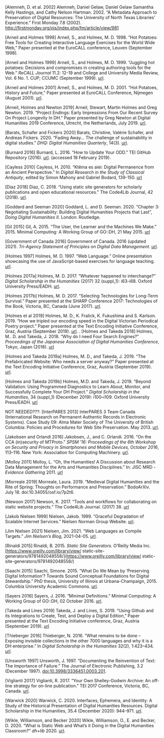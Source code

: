 [Alemneh, D. et al. 2002] Alemneh, Daniel Gelaw, Daniel Gelaw Samantha Kelly Hastings, and Cathy Nelson Hartman. 2002. “A Metadata Approach to Preservation of Digital Resources: The University of North Texas Libraries’ Experience.” First Monday 7.8 (2002). http://firstmonday.org/ojs/index.php/fm/article/view/981

[Arneil and Holmes 1998] Arneil, S., and Holmes, M. D. 1998. “Hot Potatoes: Free Tools for Creating Interactive Language Exercises for the World Wide Web,” Paper presented at the EuroCALL conference, Leuven (September 1998).

[Arneil and Holmes 1999] Arneil, S., and Holmes, M. D. 1999. “Juggling hot potatoes: Decisions and compromises in creating authoring tools for the Web.” _ReCALL Journal_ 11.2: 12-19 and College and University Media Review, Vol. 6 No. 1. CUP; CCUMC (September 1999). [url](https://web.archive.org/web/20050526203034/http://www.eurocall-languages.org/recall/pdf/rvol11no2.pdf).

[Arneil and Holmes 2001] Arneil, S., and Holmes, M. D. 2001. “Hot Potatoes, History and Future,” Paper presented at EuroCALL Conference, Nijmegen (August 2001). [url](https://web.uvic.ca/hrd/eurocall2001/HotPotPastFuture/PastFutureHome.htm).

[Arneil, Holmes and Newton 2019] Arneil, Stewart, Martin Holmes and Greg Newton. 2019. “Project Endings: Early Impressions From Our Recent Survey On Project Longevity In DH.” Paper presented by Greg Newton at Digital Humanities 2019 Conference, Utrecht, the Netherlands, July 2019. [url](https://dev.clariah.nl/files/dh2019/boa/0891.html).

[Barats, Schafer and Fickers 2020] Barats, Christine, Valérie Schafer, and Andreas Fickers. 2020.  “Fading Away... The challenge of sustainability in digital studies.” _DHQ: Digital Humanities Quarterly_, 14(3). [url](http://digitalhumanities.org:8081/dhq/vol/14/3/000484/000484.html).

[Burnard 2016] Burnard, L. 2016. “How to Update Your ODD.” TEI GitHub Repository (2016). [url](http://teic.github.io/PDF/purifyDoc.pdf). (accessed 18 February 2019).

[Cayless 2010] Cayless, H. 2010. “Ktêma es aiei: Digital Permanence from an Ancient Perspective.” In _Digital Research in the Study of Classical Antiquity_, edited by Simon Mahony and Gabriel Bodard, 139-150.  [url](https://www.taylorfrancis.com/chapters/edit/10.4324/9781315577210-18/kt%C3%AAma-es-aiei-digital-permanence-ancient-perspective-hugh-cayless)

[Diaz 2018] Diaz, C. 2018. “Using static site generators for scholarly publications and open educational resources.” The Code4Lib Journal, 42 (2018). [url](https://journal.code4lib.org/articles/13861).

[Goddard and Seeman 2020] Goddard, L. and D. Seeman. 2020. “Chapter 3: Negotiating Sustainability: Building Digital Humanities Projects that Last”, _Doing Digital Humanities II_. London: Routledge.

[Gil 2015] Gil, A. 2015. “The User, the Learner and the Machines We Make.” 2015. Minimal Computing: A Working Group of GO::DH, 21 May 2015. [url](http://godh.github.io/mincomp/thoughts/2015/05/21/user-vs-learner/)

[Government of Canada 2016] Government of Canada. 2016 (updated 2021). _Tri-Agency Statement of Principles on Digital Data Management._ [url](https://science.gc.ca/eic/site/063.nsf/eng/h_83F7624E.html).

[Holmes 1997] Holmes, M. D. 1997. “Web Language.” Online presentation showcasing the use of JavaScript-based exercises for language teaching. [url](https://web.uvic.ca/lancenrd/martin/weblang/).

[Holmes 2017a] Holmes, M. D. 2017. “Whatever happened to interchange?” _Digital Scholarship in the Humanities_ (2017) 32 (suppl_1): i63-i68. Oxford University Press/EADH. [url](http://dx.doi.org/10.1093/llc/fqw048).

[Holmes 2017b] Holmes, M. D. 2017. “Selecting Technologies for Long-Term Survival.” Paper presented at the SHARP Conference 2017: Technologies of the Book, Victoria, BC, Canada (June 2017). [url](https://github.com/projectEndings/Endings/raw/master/presentations/SHARP_2017/mdh_sharp_2017.pdf).

[Holmes et al 2019] Holmes, M. D., K. Fralick, K. Fukushima and S. Karlson. 2019. “How we tripled our encoding speed in the Digital Victorian Periodical Poetry project.” Paper presented at the Text Encoding Initiative Conference, Graz, Austria (September 2019). [url](https://zenodo.org/record/3449241).
.
[Holmes and Takeda 2018] Holmes, M.. D. and Takeda, J. 2018. “Why do I need Four Search Engines?” _Proceedings of the Japanese Association of Digital Humanities Conference_, Tokyo, Japan (2018). [url](https://conf2018.jadh.org/files/Proceedings_JADH2018.pdf#page=58)

[Holmes and Takeda 2019a] Holmes, M. D., and Takeda, J. 2019. “The Prefabricated Website: Who needs a server anyway?” Paper presented at the Text Encoding Initiative Conference, Graz, Austria (September 2019). [url](https://zenodo.org/record/3449197). 

[Holmes and Takeda 2019b] Holmes, M.D. and Takeda, J. 2019. “Beyond Validation: Using Programmed Diagnostics to Learn About, Monitor, and Successfully Complete Your DH Project.” _Digital Scholarship in the Humanities_, 34 (suppl_1) (December 2019): i100–i109. Oxford University Press/EADH. [url](https://doi.org/10.1093/llc/fqz011)

NOT NEEDED???:
[InterPARES 2013] InterPARES 3 Team Canada (International Research on Permanent Authentic Records in Electronic Systems). Case Study 09: Alma Mater Society of The University of British Columbia: Policies and Procedures for Web Site Preservation. May 2013. [url](http://www.interpares.org/ip3/display_file.cfm?doc=ip3_canada_cs09_wks02_action_25_v1-3.pdf).

[Jakobsen and Orlandi 2016] Jakobsen, J., and C. Orlandi. 2016. “On the CCA (in)security of MTProto.”  _SPSM '16: Proceedings of the 6th Workshop on Security and Privacy in Smartphones and Mobile Devices, October 2016_, 113–116. New York: Association for Computing Machinery. [url](https://doi.org/10.1145/2994459.2994468).

[Molloy 2011] Molloy, L. “Oh, the Humanities! A Discussion about Research Data Management for the Arts and Humanities Disciplines.” In: JISC MRD - _Evidence Gathering_ 2011. [url](http://mrdevidence.jiscinvolve.org/wp/2011/12/16/oh-the-humanities-a-discussion-about-)

[Morreale 2019] Morreale, Laura. 2019. “Medieval Digital Humanities and the Rite of Spring: Thoughts on Performance and Preservation.” BodoArXiv. July 18. doi:10.34055/osf.io/7p2t6.

[Newson 2017] Newson, K. 2017. “Tools and workflows for collaborating on static website projects.” The Code4Lib Journal. (2017) 38. [url](https://journal.code4lib.org/articles/12779)

[Jakob Nielsen 1999] Nielsen, Jakob. 1999. “Graceful Degradation of Scalable Internet Services.” Nielsen Norman Group Website. [url](https://www.nngroup.com/articles/graceful-degradation-of-scalable-internet-services/).

[Jim Nielsen 2021] Nielsen, Jim. 2021. “Web Languages as Compile Targets.” _Jim Nielsen’s Blog_, 2021-04-05. [url](https://blog.jim-nielsen.com/2021/web-languages-as-compile-targets/).

[Rinaldi 2015] Rinaldi, B. 2015. _Static Site Generators._ O’Reilly Media Inc. [https://www.oreilly.com/library/view/ static-site-generators/9781492048558/](https://www.oreilly.com/library/view/ static-site-generators/9781492048558/)

[Saachi 2015] Saachi, Simone. 2015. “What Do We Mean by ‘Preserving Digital Information’? Towards Sound Conceptual Foundations for Digital Stewardship.” PhD thesis, University of Illinois at Urbana-Champaign, 2015. Columbia University Academic Commons. [url](https://academiccommons.columbia.edu/doi/10.7916/D8Z60WN2/download).

[Sayers 2016] Sayers, J. 2016. “Minimal Definitions.” Minimal Computing: A Working Group of GO::DH, 02 October 2016. [url](http://go-dh.github.io/mincomp/thoughts/2016/10/02/minimaldefinitions/).

[Takeda and Lines 2019] Takeda, J. and Lines, S.  2019. “Using Github and its Integrations to Create, Test, and Deploy a Digital Edition,” Paper presented at the Text Encoding Initiative conference, Graz, Austria (September 2019). [url](https://gams.uni-graz.at/o:tei2019.174)

[Thieberger 2016] Thieberger, N. 2016. “What remains to be done – Exposing invisible collections in the other 7000 languages and why it is a DH enterprise.” In _Digital Scholarship in the Humanities_ 32(2), 1:423–434. [url](http://dx.doi.org/10.1093/llc/fqw006).

[Unsworth 1997] Unsworth, J. 1997. “Documenting the Reinvention of Text: The Importance of Failure.” The Journal of Electronic Publishing, 3.2 (December 1997). [doi:10.3998/3336451.0003.201](https://doi.org/10.3998/3336451.0003.201).

[Viglianti 2017] Viglianti, R. 2017. “Your Own Shelley-Godwin Archive: An off-line strategy for on-line publication.” TEI 2017 Conference, Victoria, BC, Canada. [url](https://hcmc.uvic.ca/tei2017/abstracts/t_126_viglianti_shelleygodwin.html).

[Warwick 2020] Warwick, C. 2020. Interfaces, Ephemera, and Identity: A Study of the Historical Presentation of Digital Humanities Resources. Digital Scholarship in the Humanities, 35.4 (December 2020): 944–971. [url](https://doi.org/10.1093/llc/fqz081).

[Wikle, Williamson, and Becker 2020] Wikle, Williamson,  O., E. and Becker, D. 2020. “What is Static Web and What’s it Doing in the Digital Humanities Classroom?” *dh+lib* 2020. [url](https://dhandlib.org/2020/06/22/what-is-static-web-and-whats-it-doing-in-the-digital-humanities-classroom/).


